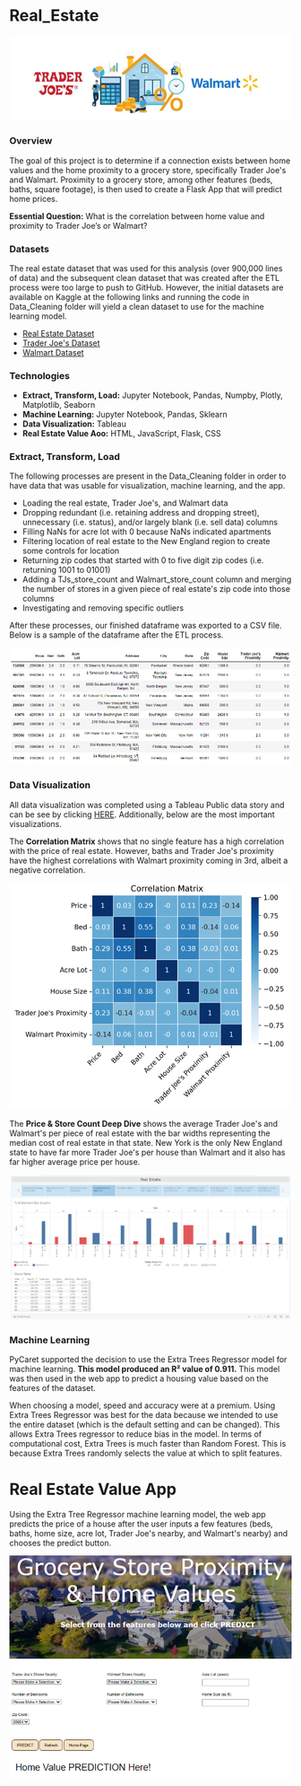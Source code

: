 # Real_Estate

![Logo](Images/Logo.JPG)

### Overview
The goal of this project is to determine if a connection exists between home values and the home proximity to a grocery store, specifically Trader Joe's and Walmart. Proximity to a grocery store, among other features (beds, baths, square footage), is then used to create a Flask App that will predict home prices.

**Essential Question:** What is the correlation between home value and proximity to Trader Joe’s or Walmart?

### Datasets
The real estate dataset that was used for this analysis (over 900,000 lines of data) and the subsequent clean dataset that was created after the ETL process were too large to push to GitHub. However, the initial datasets are available on Kaggle at the following links and running the code in Data_Cleaning folder will yield a clean dataset to use for the machine learning model. 
- [Real Estate Dataset](https://www.kaggle.com/datasets/ahmedshahriarsakib/usa-real-estate-dataset)
- [Trader Joe's Dataset](https://www.kaggle.com/datasets/saejinmahlauheinert/trader-joes-locations?select=tj-locations.csv)
- [Walmart Dataset](https://www.kaggle.com/code/timmofeyy/walmart-stores-location-eda/data)

### Technologies
- **Extract, Transform, Load:** Jupyter Notebook, Pandas, Numpby, Plotly, Matplotlib, Seaborn
- **Machine Learning:** Jupyter Notebook, Pandas, Sklearn
- **Data Visualization:** Tableau
- **Real Estate Value Aoo:** HTML, JavaScript, Flask, CSS

### Extract, Transform, Load
The following processes are present in the Data_Cleaning folder in order to have data that was usable for visualization, machine learning, and the app.
- Loading the real estate, Trader Joe's, and Walmart data
- Dropping redundant (i.e. retaining address and dropping street), unnecessary (i.e. status), and/or largely blank (i.e. sell data) columns
- Filling NaNs for acre lot with 0 because NaNs indicated apartments
- Filtering location of real estate to the New England region to create some controls for location
- Returning zip codes that started with 0 to five digit zip codes (i.e. returning 1001 to 01001)
- Adding a TJs_store_count and Walmart_store_count column and merging the number of stores in a given piece of real estate's zip code into those columns
- Investigating and removing specific outliers

After these processes, our finished dataframe was exported to a CSV file. Below is a sample of the dataframe after the ETL process. 

![Clean_Real_Estate](Images/Clean_Real_Estate.png)

### Data Visualization
All data visualization was completed using a Tableau Public data story and can be see by clicking [HERE](https://public.tableau.com/app/profile/amanda.palenchar/viz/RealEstateProject_16686111659970/RealEstate). Additionally, below are the most important visualizations.

The **Correlation Matrix** shows that no single feature has a high correlation with the price of real estate. However, baths and Trader Joe's proximity have the highest correlations with Walmart proximity coming in 3rd, albeit a negative correlation. 

<img src="Images/Correlation_Matrix.png" alt="Images/Correlation_Matrix.png" width="500"/>

The **Price & Store Count Deep Dive** shows the average Trader Joe's and Walmart's per piece of real estate with the bar widths representing the median cost of real estate in that state. New York is the only New England state to have far more Trader Joe's per house than Walmart and it also has far higher average price per house.

![Price_Store_Count_Deep_Dive](Images/Price_Store_Count_Deep_Dive.png)

### Machine Learning
PyCaret supported the decision to use the Extra Trees Regressor model for machine learning. **This model produced an R² value of 0.911.** This model was then used in the web app to predict a housing value based on the features of the dataset. 

When choosing a model, speed and accuracy were at a premium. Using Extra Trees Regressor was best for the data because we intended to use the entire dataset (which is the default setting and can be changed). This allows Extra Trees regressor to reduce bias in the model. In terms of computational cost, Extra Trees is much faster than Random Forest. This is because Extra Trees randomly selects the value at which to split features.

# Real Estate Value App
Using the Extra Tree Regressor machine learning model, the web app predicts the price of a house after the user inputs a few features (beds, baths, home size, acre lot, Trader Joe's nearby, and Walmart's nearby) and chooses the predict button. 

![Web_App](Images/Web_App.png)
